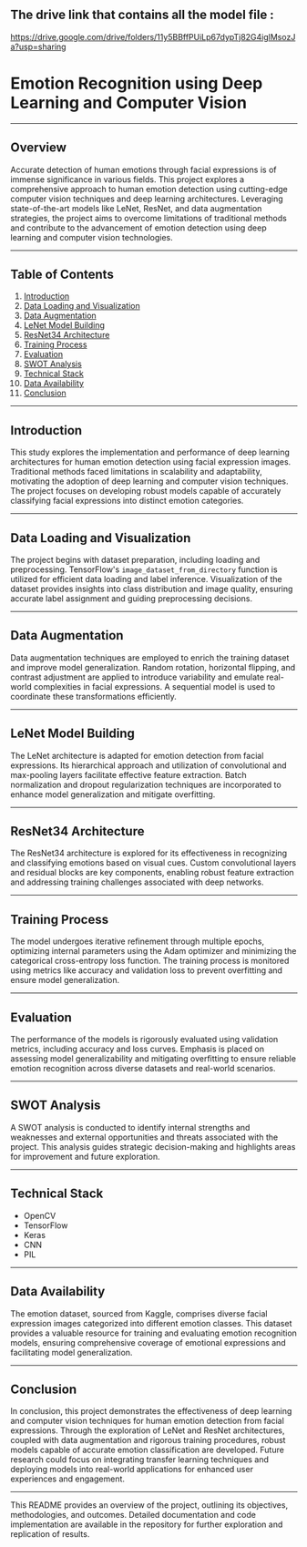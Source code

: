## The drive link that contains all the model file :

https://drive.google.com/drive/folders/11y5BBffPUiLp67dypTj82G4iglMsozJa?usp=sharing

# Emotion Recognition using Deep Learning and Computer Vision

---

## Overview

Accurate detection of human emotions through facial expressions is of immense significance in various fields. This project explores a comprehensive approach to human emotion detection using cutting-edge computer vision techniques and deep learning architectures. Leveraging state-of-the-art models like LeNet, ResNet, and data augmentation strategies, the project aims to overcome limitations of traditional methods and contribute to the advancement of emotion detection using deep learning and computer vision technologies.

---

## Table of Contents

1. [Introduction](#introduction)
2. [Data Loading and Visualization](#data-loading-and-visualization)
3. [Data Augmentation](#data-augmentation)
4. [LeNet Model Building](#lenet-model-building)
5. [ResNet34 Architecture](#resnet34-architecture)
6. [Training Process](#training-process)
7. [Evaluation](#evaluation)
8. [SWOT Analysis](#swot-analysis)
9. [Technical Stack](#technical-stack)
10. [Data Availability](#data-availability)
11. [Conclusion](#conclusion)

---

## Introduction

This study explores the implementation and performance of deep learning architectures for human emotion detection using facial expression images. Traditional methods faced limitations in scalability and adaptability, motivating the adoption of deep learning and computer vision techniques. The project focuses on developing robust models capable of accurately classifying facial expressions into distinct emotion categories.

---

## Data Loading and Visualization

The project begins with dataset preparation, including loading and preprocessing. TensorFlow's `image_dataset_from_directory` function is utilized for efficient data loading and label inference. Visualization of the dataset provides insights into class distribution and image quality, ensuring accurate label assignment and guiding preprocessing decisions.

---

## Data Augmentation

Data augmentation techniques are employed to enrich the training dataset and improve model generalization. Random rotation, horizontal flipping, and contrast adjustment are applied to introduce variability and emulate real-world complexities in facial expressions. A sequential model is used to coordinate these transformations efficiently.

---

## LeNet Model Building

The LeNet architecture is adapted for emotion detection from facial expressions. Its hierarchical approach and utilization of convolutional and max-pooling layers facilitate effective feature extraction. Batch normalization and dropout regularization techniques are incorporated to enhance model generalization and mitigate overfitting.

---

## ResNet34 Architecture

The ResNet34 architecture is explored for its effectiveness in recognizing and classifying emotions based on visual cues. Custom convolutional layers and residual blocks are key components, enabling robust feature extraction and addressing training challenges associated with deep networks.

---

## Training Process

The model undergoes iterative refinement through multiple epochs, optimizing internal parameters using the Adam optimizer and minimizing the categorical cross-entropy loss function. The training process is monitored using metrics like accuracy and validation loss to prevent overfitting and ensure model generalization.

---

## Evaluation

The performance of the models is rigorously evaluated using validation metrics, including accuracy and loss curves. Emphasis is placed on assessing model generalizability and mitigating overfitting to ensure reliable emotion recognition across diverse datasets and real-world scenarios.

---

## SWOT Analysis

A SWOT analysis is conducted to identify internal strengths and weaknesses and external opportunities and threats associated with the project. This analysis guides strategic decision-making and highlights areas for improvement and future exploration.

---

## Technical Stack

- OpenCV
- TensorFlow
- Keras
- CNN
- PIL

---

## Data Availability

The emotion dataset, sourced from Kaggle, comprises diverse facial expression images categorized into different emotion classes. This dataset provides a valuable resource for training and evaluating emotion recognition models, ensuring comprehensive coverage of emotional expressions and facilitating model generalization.

---

## Conclusion

In conclusion, this project demonstrates the effectiveness of deep learning and computer vision techniques for human emotion detection from facial expressions. Through the exploration of LeNet and ResNet architectures, coupled with data augmentation and rigorous training procedures, robust models capable of accurate emotion classification are developed. Future research could focus on integrating transfer learning techniques and deploying models into real-world applications for enhanced user experiences and engagement.

---

This README provides an overview of the project, outlining its objectives, methodologies, and outcomes. Detailed documentation and code implementation are available in the repository for further exploration and replication of results.
